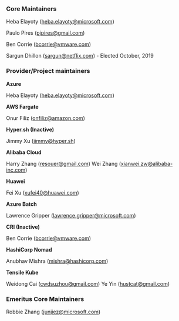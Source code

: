 ### Core Maintainers

Heba Elayoty (heba.elayoty@microsoft.com)

Paulo Pires (pjpires@gmail.com)

Ben Corrie (bcorrie@vmware.com)

Sargun Dhillon (sargun@netflix.com) - Elected October, 2019

### Provider/Project maintainers

**Azure**

Heba Elayoty (heba.elayoty@microsoft.com)

**AWS Fargate**

Onur Filiz (onfiliz@amazon.com)

**Hyper.sh (Inactive)**

Jimmy Xu (jimmy@hyper.sh)

**Alibaba Cloud**

Harry Zhang (resouer@gmail.com)
Wei Zhang   (xianwei.zw@alibaba-inc.com)

**Huawei**

Fei Xu (xufei40@huawei.com)

**Azure Batch**

Lawrence Gripper (lawrence.gripper@microsoft.com)

**CRI (Inactive)**

Ben Corrie (bcorrie@vmware.com)

**HashiCorp Nomad**

Anubhav Mishra (mishra@hashicorp.com)

**Tensile Kube**

Weidong Cai (cwdsuzhou@gmail.com)
Ye Yin (hustcat@gmail.com)

### Emeritus Core Maintainers 

Robbie Zhang (junjiez@microsoft.com)
